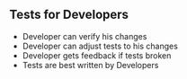 ## Tests for Developers

   * Developer can verify his changes
   * Developer can adjust tests to his changes
   * Developer gets feedback if tests broken
   * Tests are best written by Developers
